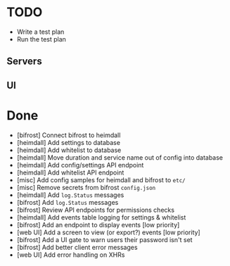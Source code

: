 # TODO

* Write a test plan
* Run the test plan

## Servers

## UI

# Done
* [bifrost] Connect bifrost to heimdall
* [heimdall] Add settings to database
* [heimdall] Add whitelist to database
* [heimdall] Move duration and service name out of config into database
* [heimdall] Add config/settings API endpoint
* [heimdall] Add whitelist API endpoint
* [misc] Add config samples for heimdall and bifrost to `etc/`
* [misc] Remove secrets from bifrost `config.json`
* [heimdall] Add `log.Status` messages
* [bifrost] Add `log.Status` messages
* [bifrost] Review API endpoints for permissions checks
* [heimdall] Add events table logging for settings & whitelist
* [bifrost] Add an endpoint to display events [low priority]
* [web UI] Add a screen to view (or export?) events [low priority]
* [bifrost] Add a UI gate to warn users their password isn't set
* [bifrost] Add better client error messages
* [web UI] Add error handling on XHRs